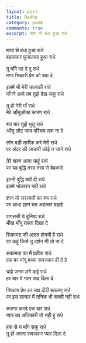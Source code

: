 ```yaml
---
layout: post
title: Radhe
category: poem
comments: true
excerpt: माया से बंधा हुआ राधे 
---
```


माया से बंधा हुआ राधे    
बहलाकर फुसलाया हुआ राधे 

तू माँगे वह दे दू राधे  
मगर भिकारी प्रेम को क्या दे 

इसमें भी मेरी चालाकी राधे   
माँगने आये तब तुझे देख सकू राधे 

तू ही मेरी माँ राधे   
मेरे आँसूओंका कारण राधे 

बार बार तुझे भुलु राधे   
आँसू लौट जाय परिचय तक ना दे 

लोग बड़ी तारीफ करे मेरी राधे   
पर अंदर की लाचारी कोई न जाने राधे 

तेरे शरण आना चाहूं राधे   
पर यह बुद्धि तरह तरह से बेहकादे  

इतनी बुद्धि क्यों दी राधे   
इसमे भोलापन नही राधे 

ज्ञान तो सरस्वती का रुप राधे        
पर आधा ज्ञान बस अहंकार बढादे 

पागलसी ये दुनिया राधे   
भीख माँगू  रास्ता दिखा दे 

शिकायत की आदत होगयी है राधे   
पर कहूं किसे तू दर्शन भी तो ना दे 

सकामता का मैं प्रतीक राधे   
एक वर मांगू बच्चा समजकर ही दे दे 

चाहे जनम लगे कई राधे   
हर बार ये प्यार याद दिला दे 

निष्काम प्रेम का लक्ष् दीदी बतलाए राधे   
पर इस लाचार  मैं तनिक भी शक्ती नही राधे 

करुणा करदे एक बार राधे   
प्यार का अधिकारी तो नही हु राधे 

हक से न माँग सकू राधे   
तू ही अपना समजकर प्यार दिला दे 
